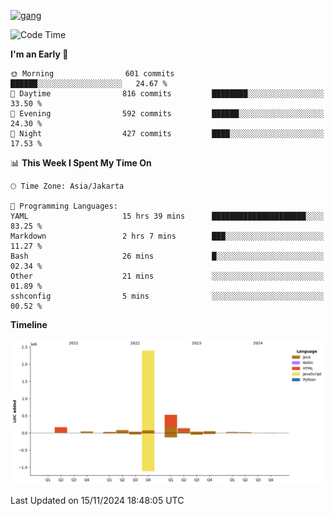 <!-- [<img src='https://dev.karakun.com/assets/posts/2018-09-16-jc-java-article/3duke_suspects.jpg' alt='java'>](https://github.com/yeahbutstill) -->
[<img src='https://asset-2.tstatic.net/tribunnewswiki/foto/bank/images/Mozart.jpg' alt='gang'>](https://github.com/yeahbutstill)

<!--START_SECTION:waka-->
![Code Time](http://img.shields.io/badge/Code%20Time-2%2C905%20hrs%2027%20mins-blue)

**I'm an Early 🐤** 

```text
🌞 Morning                601 commits         ██████░░░░░░░░░░░░░░░░░░░   24.67 % 
🌆 Daytime                816 commits         ████████░░░░░░░░░░░░░░░░░   33.50 % 
🌃 Evening                592 commits         ██████░░░░░░░░░░░░░░░░░░░   24.30 % 
🌙 Night                  427 commits         ████░░░░░░░░░░░░░░░░░░░░░   17.53 % 
```


📊 **This Week I Spent My Time On** 

```text
🕑︎ Time Zone: Asia/Jakarta

💬 Programming Languages: 
YAML                     15 hrs 39 mins      █████████████████████░░░░   83.25 % 
Markdown                 2 hrs 7 mins        ███░░░░░░░░░░░░░░░░░░░░░░   11.27 % 
Bash                     26 mins             █░░░░░░░░░░░░░░░░░░░░░░░░   02.34 % 
Other                    21 mins             ░░░░░░░░░░░░░░░░░░░░░░░░░   01.89 % 
sshconfig                5 mins              ░░░░░░░░░░░░░░░░░░░░░░░░░   00.52 % 
```

**Timeline**

![Lines of Code chart](https://raw.githubusercontent.com/yeahbutstill/yeahbutstill/main/assets/bar_graph.png)


 Last Updated on 15/11/2024 18:48:05 UTC
<!--END_SECTION:waka-->
